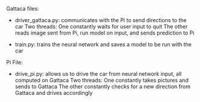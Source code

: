 Gattaca files:

- driver_gattaca.py: communicates with the Pi to send directions to the car
    Two threads: One constantly waits for user input to quit
    The other reads image sent from Pi, run model on input, and sends prediction to Pi
    
- train.py: trains the neural network and saves a model to be run with the car


Pi File:

- drive_pi.py: allows us to drive the car from neural network input, all computed on Gattaca
    Two threads: One constantly takes pictures and sends to Gattaca
    The other constantly checks for a new direction from Gattaca and drives accordingly


